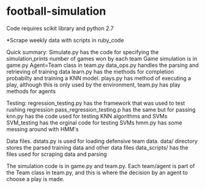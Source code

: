 football-simulation
===================
Code requires scikit library and python 2.7

*Scrape weekly data with scripts in ruby_code

Quick summary:
Simulate.py has the code for specifying the simulation,prints number of games won by each team
Game simulation is in game.py
Agent=Team class in team.py
data_ops.py handles the parsing and retrieving of training data
learn.py has the methods for completion probabilty and training a KNN model.
plays.py has method of executing a play, although this is only used by the environment, team.py has play methods for agents

Testing:
regression_testing.py has the framework that was used to test rushing regression
pass_regression_testing.p has the same but for passing
knn.py has the code used for testing KNN algorithms and SVMs
SVM_testing has the orginal code for testing SVMs
hmm.py has some messing around with HMM's


Data files.
dstats.py is used for loading defensive team data.
data/ directory stores the parsed training data and other data files
data_scripts/ has the files used for scraping data and parsing

The simulation code is in game.py and team.py. Each team/agent is part of the Team class in team.py,
and this is where the decision by an agent to choose a play is made.

